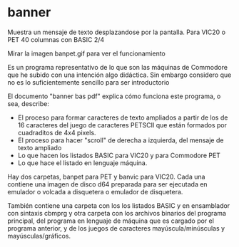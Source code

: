 # banner
Muestra un mensaje de texto desplazandose por la pantalla. Para VIC20 o PET 40 columnas con BASIC 2/4

Mirar la imagen banpet.gif para ver el funcionamiento

Es un programa representativo de lo que son las máquinas de Commodore que he subido con una intención algo didáctica. Sin embargo considero que no es lo suficientemente sencillo para ser introductorio

El documento "banner bas pdf" explica cómo funciona este programa, o sea, describe:
- El proceso para formar caracteres de texto ampliados a partir de los de 16 caracteres del juego de caracteres PETSCII que están formados por cuadraditos de 4x4 pixels.
- El proceso para hacer "scroll" de derecha a izquierda, del mensaje de texto ampliado
- Lo que hacen los listados BASIC para VIC20 y para Commodore PET
- Lo que hace el listado en lenguaje máquina.

Hay dos carpetas, banpet para PET y banvic para VIC20. Cada una contiene una imagen de disco d64 preparada para ser ejecutada en emulador o volcada a disquetera o emulador de disquetera. 

También contiene una carpeta con los los listados BASIC y en ensamblador con sintaxis cbmprg y otra carpeta con los archivos binarios del programa principal, del programa en lenguaje de máquina que es cargado por el programa anterior, y de los juegos de caracteres mayúscula/minúsculas y mayúsculas/gráficos.
